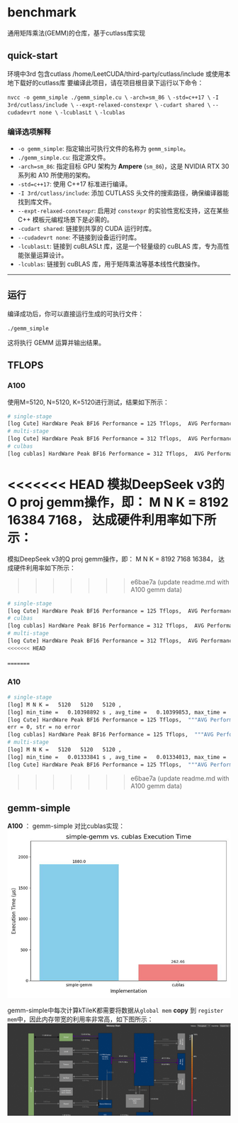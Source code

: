 # benchmark
通用矩阵乘法(GEMM)的仓库，基于cutlass库实现
## quick-start

环境中3rd 包含cutlass   /home/LeetCUDA/third-party/cutlass/include
或使用本地下载好的cutlass库
要编译此项目，请在项目根目录下运行以下命令：

`nvcc -o gemm_simple ./gemm_simple.cu \`
`-arch=sm_86 \`
`-std=c++17 \`
`-I 3rd/cutlass/include \`
`--expt-relaxed-constexpr \`
`-cudart shared \`
`--cudadevrt none \`
`-lcublasLt \`
`-lcublas`

### 编译选项解释

* `-o gemm_simple`: 指定输出可执行文件的名称为 `gemm_simple`。
* `./gemm_simple.cu`: 指定源文件。
* `-arch=sm_86`: 指定目标 GPU 架构为 **Ampere** (`sm_86`)，这是 NVIDIA RTX 30 系列和 A10 所使用的架构。
* `-std=c++17`: 使用 C++17 标准进行编译。
* `-I 3rd/cutlass/include`: 添加 CUTLASS 头文件的搜索路径，确保编译器能找到库文件。
* `--expt-relaxed-constexpr`: 启用对 `constexpr` 的实验性宽松支持，这在某些 C++ 模板元编程场景下是必需的。
* `-cudart shared`: 链接到共享的 CUDA 运行时库。
* `--cudadevrt none`: 不链接到设备运行时库。
* `-lcublasLt`: 链接到 cuBLASLt 库，这是一个轻量级的 cuBLAS 库，专为高性能张量运算设计。
* `-lcublas`: 链接到 cuBLAS 库，用于矩阵乘法等基本线性代数操作。

---

## 运行

编译成功后，你可以直接运行生成的可执行文件：

`./gemm_simple`

这将执行 GEMM 运算并输出结果。

## TFLOPS
### A100
使用M=5120, N=5120, K=5120进行测试，结果如下所示：
```bash
# single-stage
[log Cute] HardWare Peak BF16 Performance = 125 Tflops,  AVG Performance = 17.2476 Tflops, achieve usage = 0.137981 
# multi-stage
[log Cute] HardWare Peak BF16 Performance = 312 Tflops,  AVG Performance = 230.2785 Tflops, achieve usage = 0.738072 
# culbas
[log cublas] HardWare Peak BF16 Performance = 312 Tflops,  AVG Performance = 249.5714 Tflops, achieve usage = 0.799908
```
<<<<<<< HEAD
模拟DeepSeek v3的O proj gemm操作，即：
M N K =   8192 16384 7168， 达成硬件利用率如下所示：
=======
模拟DeepSeek v3的Q proj gemm操作，即：
M N K =   8192   7168  16384， 达成硬件利用率如下所示：
>>>>>>> e6bae7a (update readme.md with A100 gemm data)
```bash
# single-stage
[log Cute] HardWare Peak BF16 Performance = 125 Tflops,  AVG Performance = 18.6591 Tflops, achieve usage = 0.149272 
# culbas
[log cublas] HardWare Peak BF16 Performance = 312 Tflops,  AVG Performance = 291.1039 Tflops, achieve usage = 0.933025
# multi-stage
[log Cute] HardWare Peak BF16 Performance = 312 Tflops,  AVG Performance = 195.8124 Tflops, achieve usage = 0.627604 
<<<<<<< HEAD

=======
```
### A10
```bash
# single-stage
[log] M N K =   5120   5120   5120 , 
[log] min_time =   0.10398892 s , avg_time =   0.10399853, max_time =    0.10400862 s, 
[log Cute] HardWare Peak BF16 Performance = 125 Tflops,  """AVG Performance = 2.5811 Tflops""", achieve usage = 0.020649 
err = 0, str = no error 
[log cublas] HardWare Peak BF16 Performance = 125 Tflops,  """AVG Performance = 19.6775 Tflops""", achieve usage = 0.157420 
# multi-stage
[log] M N K =   5120   5120   5120 , 
[log] min_time =   0.01333841 s , avg_time =   0.01334013, max_time =    0.01334177 s, 
[log Cute] HardWare Peak BF16 Performance = 125 Tflops,  """AVG Performance = 20.1224 Tflops""", achieve usage = 0.160979 
```
>>>>>>> e6bae7a (update readme.md with A100 gemm data)
## gemm-simple
__A100__ ： 
gemm-simple 对比cublas实现：
![alt text](./pic/compare.jpg)


gemm-simple中每次计算kTileK都需要将数据从`global mem` __copy__ 到 `register mem`中，因此内存带宽的利用率非常高，如下图所示：
![alt text](./pic/gemm-simple_bandwidth.png)
